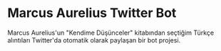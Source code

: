 # Marcus Aurelius Twitter Bot

Marcus Aurelius'un "Kendime Düşünceler" kitabından seçtiğim Türkçe alıntıları Twitter'da otomatik olarak paylaşan bir bot projesi. 


